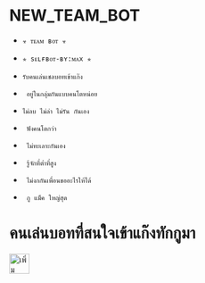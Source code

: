 # NEW_TEAM_BOT

- `☣ ᴛᴇᴀᴍ ʙᴏᴛ ☣`
- `✯ sᴇʟғʙᴏᴛ-ʙʏ:ᴍᴀx ✯`
- `รับคนเล่นเชลบอทเข้าแก๊ง`

- ` อยู่ในกลุ่มกันแบบคนโตหน่อย`
- `ไม่ลบ ไม่ล่า ไม่รัน กันเอง`
- ` ฟังคนโตกว่า`
- ` ไม่ทะเลาะกันเอง`
- ` รู้จักที่ต่ำที่สูง`
- ` ไม่งกกันเพื่อนขออะไรให้ได้`
- ` กู แม็ค ใหญ่สุด`

# คนเล่นบอทที่สนใจเข้าแก๊งทักกูมา
<a href="https://line.me/R/ti/p/mfMGEflENb"><img height="36" border="0" alt="เพิ่มเพื่อน" src="https://scdn.line-apps.com/n/line_add_friends/btn/en.png"></a>
